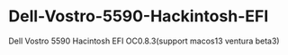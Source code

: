 # Dell-Vostro-5590-Hackintosh-EFI
Dell Vostro 5590 Hacintosh EFI OC0.8.3(support macos13 ventura beta3)

